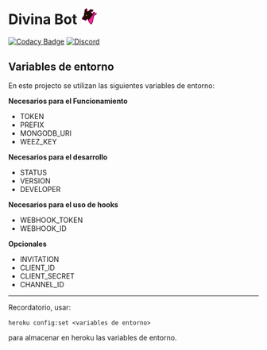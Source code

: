 # <h1>Divina Bot<span style="margin-left:10px"><img style="display:inline-block; max-width:30px;" src="./Images/DivinaBot.png"></span></h1> 

[![Codacy Badge](https://api.codacy.com/project/badge/Grade/3eefcb69e119414497779076df569b1e)](https://www.codacy.com/manual/JajoScript/DivinaDog?utm_source=github.com&amp;utm_medium=referral&amp;utm_content=JajoScript/DivinaDog&amp;utm_campaign=Badge_Grade)
[![Discord](https://discordapp.com/api/guilds/521334707686998026/widget.png)](https://divinadog.com/discord)

## Variables de entorno
En este projecto se utilizan las siguientes variables de entorno:  

**Necesarios para el Funcionamiento**

*   TOKEN
*   PREFIX
*   MONGODB_URI
*   WEEZ_KEY

**Necesarios para el desarrollo**

*   STATUS
*   VERSION
*   DEVELOPER

**Necesarios para el uso de hooks**

*   WEBHOOK_TOKEN
*   WEBHOOK_ID

**Opcionales**

*   INVITATION
*   CLIENT_ID
*   CLIENT_SECRET
*   CHANNEL_ID

***
Recordatorio, usar:

    heroku config:set <variables de entorno>

para almacenar en heroku las variables de entorno.
